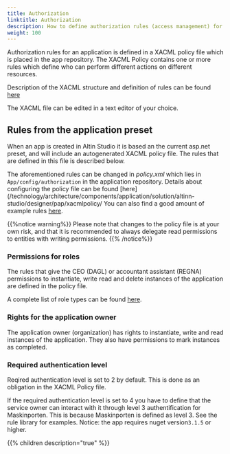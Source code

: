 ```yaml
---
title: Authorization
linktitle: Authorization
description: How to define authorization rules (access management) for an app.
weight: 100
---
```


Authorization rules for an application is defined in a XACML policy file which is placed in the app repository.
The XACML Policy contains one or more rules which define who can perform different actions on different resources.

Description of the XACML structure and definition of rules can be found [here](/technology/architecture/components/application/solution/altinn-studio/designer/pap/xacmlpolicy/)

The XACML file can be edited in a text editor of your choice.

## Rules from the application preset
When an app is created in Altin Studio it is based an the current asp.net preset, and will include an autogenerated XACML policy file.
The rules that are defined in this file is described below.  

The aforementioned rules can be changed in *policy.xml* which lies in `App/config/authorization` in the application repository.
Details about configuring the policy file can be found [here](/technology/architecture/components/application/solution/altinn-studio/designer/pap/xacmlpolicy/
You can also find a good amount of example rules [here](rules).

{{%notice warning%}}
Please note that changes to the policy file is at your own risk,
and that it is recommended to always delegate read permissions to entities with writing permissions.
{{% /notice%}}

### Permissions for roles
The rules that give the CEO (DAGL) or accountant assistant (REGNA) permissions to instantiate, write 
read and delete instances of the application are defined in the policy file.

A complete list of role types can be found [here](https://www.altinn.no/api/metadata/roledefinitions).

### Rights for the application owner
The application owner (organization) has rights to instantiate, write and read instances of the application.
They also have permissions to mark instances as completed. 

### Required authentication level
Reqired authentication level is set to 2 by default. This is done as an obligation in the XACML Policy file. 

If the required authentication level is set to 4 you have to define that the service owner can interact with it through level 3 authentification for Maskinporten.
This is because Maskinporten is defined as level 3. See the rule library for examples. Notice: the app requires nuget version`3.1.5` or higher.

{{% children description="true" %}}
